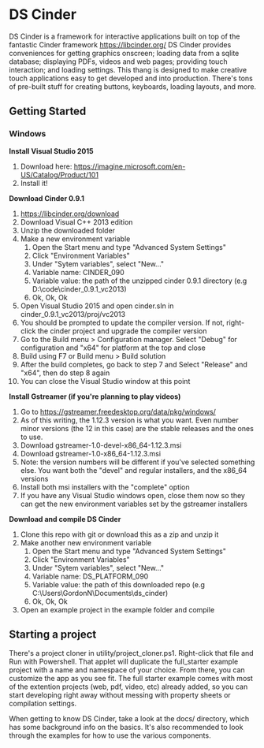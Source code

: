 # DS Cinder

DS Cinder is a framework for interactive applications built on top of the fantastic Cinder framework https://libcinder.org/  DS Cinder provides conveniences for getting graphics onscreen; loading data from a sqlite database; displaying PDFs, videos and web pages; providing touch interaction; and loading settings. This thang is designed to make creative touch applications easy to get developed and into production. There's tons of pre-built stuff for creating buttons, keyboards, loading layouts, and more. 



## Getting Started

### Windows

**Install Visual Studio 2015**

1. Download here: https://imagine.microsoft.com/en-US/Catalog/Product/101
2. Install it!

**Download Cinder 0.9.1**

1. https://libcinder.org/download 
2. Download Visual C++ 2013 edition
3. Unzip the downloaded folder
4. Make a new environment variable
    1. Open the Start menu and type "Advanced System Settings"
    2. Click "Environment Variables"
    3. Under "Sytem variables", select "New..."
    4. Variable name: CINDER_090
    5. Variable value: the path of the unzipped cinder 0.9.1 directory (e.g D:\code\cinder_0.9.1_vc2013)
    6. Ok, Ok, Ok
5. Open Visual Studio 2015 and open cinder.sln in cinder_0.9.1_vc2013/proj/vc2013
6. You should be prompted to update the compiler version. If not, right-click the cinder project and upgrade the compiler version
7. Go to the Build menu > Configuration manager. Select "Debug" for configuration and "x64" for platform at the top and close
8. Build using F7 or Build menu > Build solution
9. After the build completes, go back to step 7 and Select "Release" and "x64", then do step 8 again
10. You can close the Visual Studio window at this point

**Install Gstreamer (if you're planning to play videos)**

1. Go to https://gstreamer.freedesktop.org/data/pkg/windows/
2. As of this writing, the 1.12.3 version is what you want. Even number minor versions (the 12 in this case) are the stable releases and the ones to use.
3. Download gstreamer-1.0-devel-x86_64-1.12.3.msi
4. Download gstreamer-1.0-x86_64-1.12.3.msi
5. Note: the version numbers will be different if you've selected something else. You want both the "devel" and regular installers, and the x86_64 versions
6. Install both msi installers with the "complete" option
7. If you have any Visual Studio windows open, close them now so they can get the new environment variables set by the gstreamer installers

**Download and compile DS Cinder**

1. Clone this repo with git or download this as a zip and unzip it
2. Make another new environment variable
    1. Open the Start menu and type "Advanced System Settings"
    2. Click "Environment Variables"
    3. Under "Sytem variables", select "New..."
    4. Variable name: DS_PLATFORM_090
    5. Variable value: the path of this downloaded repo (e.g C:\Users\GordonN\Documents\ds_cinder)
    6. Ok, Ok, Ok
3. Open an example project in the example folder and compile
  
  
## Starting a project

There's a project cloner in utility/project_cloner.ps1. Right-click that file and Run with Powershell. That applet will duplicate the full_starter example project with a name and namespace of your choice. From there, you can customize the app as you see fit. The full starter example comes with most of the extention projects (web, pdf, video, etc) already added, so you can start developing right away without messing with property sheets or compilation settings. 

When getting to know DS Cinder, take a look at the docs/ directory, which has some background info on the basics. It's also recommended to look through the examples for how to use the various components.
